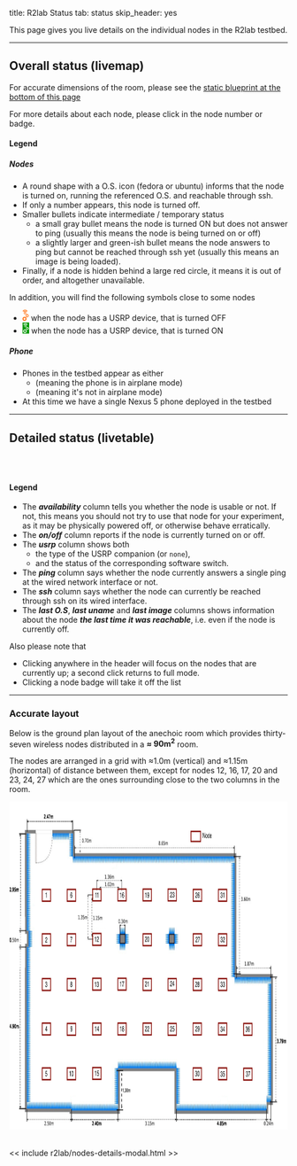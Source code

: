 title: R2lab Status
tab: status
skip_header: yes

This page gives you live details on the individual nodes in the R2lab testbed.

---
## Overall status (livemap)

<a name="livemap"></a>
For accurate dimensions of the room, please see the [static blueprint
at the bottom of this page](#accurate-layout)

For more details about each node, please click in the node number or badge.

<div class="row" id="all">
  <div class="col-lg-2"></div>
  <div class="col-lg-10">
    <div id="livemap_container"></div>
    <script type="text/javascript" src="/assets/r2lab/livemap.js"></script>
    <style type="text/css"> @import url("/assets/r2lab/livemap.css"); </style>
    <script>
    // override livemap default settings 
    Object.assign(livemap_options, {
        usrp_width : 15,
    	usrp_height : 26,
//    debug : true,
   });
    </script>
  </div>
</div>

<a name="livemap:legend"></a>

#### Legend

##### Nodes
* A round shape with a O.S. icon (fedora or ubuntu) informs that the node is turned on, running the
  referenced O.S. and reachable through ssh.
* If only a number appears, this node is turned off.
* Smaller bullets indicate intermediate / temporary status
  * a small gray bullet means the node is turned ON but does not answer to ping
  (usually this means the node is being turned on or off)
  * a slightly larger and green-ish bullet means the node answers to ping but cannot be
  reached through ssh yet (usually this means an image is being
  loaded).
* Finally, if a node is hidden behind a large red circle, it means it
  is out of order, and altogether unavailable.

In addition, you will find the following symbols close to some nodes

* <img src="/assets/img/gnuradio-logo-icon-red.svg" height=20px> when the node has a USRP device, that is turned OFF
* <img src="/assets/img/gnuradio-logo-icon-green.svg" height=20px> when the node has a USRP device, that is turned ON

##### Phone
* Phones in the testbed appear as either
  * <span class='fa fa-plane'></span> (meaning the phone is in airplane mode) 
  * <span class='fa fa-phone'></span> (meaning it's not in airplane mode) 
* At this time we have a single Nexus 5 phone deployed in the testbed

***

## Detailed status (livetable)

<a name="livetable"></a>

<br />

<div class="row" id="all">
  <div class="col-lg-12">
    <table class="table table-condensed" id='livetable_container'> </table>
    <script type="text/javascript" src="/assets/r2lab/livetable.js"></script>
    <script>
    // override livetable default settings 
    Object.assign(livetable_options, {
//    debug : true,
   });
    </script>
    <style type="text/css"> @import url("/assets/r2lab/livetable.css"); </style>
  </div>
</div>

<a name="livetable:legend"></a>

#### Legend

* The ***availability*** column
  tells you whether the node is usable or not. If not, this means you should not try to use that node for your experiment, as it may be physically powered off, or otherwise behave erratically.
* The ***on/off*** column
  reports if the node is currently turned on or off.
* The ***usrp*** column shows both
  * the type of the USRP companion (or `none`),
  * and the status of the corresponding software switch.
* The ***ping*** column
  says whether the node currently answers a single ping at the wired network interface or not.
* The ***ssh*** column says whether the node can currently be reached through ssh on its wired interface.
* The ***last O.S***, ***last uname*** and ***last image*** columns shows information about the node ***the last time it was reachable***, i.e. even if the node is currently off.

Also please note that

 * Clicking anywhere in the header will focus on the nodes that are currently up; a second click returns to full mode.
 * Clicking a node badge will take it off the list

***

### Accurate layout

Below is the ground plan layout of the anechoic room which provides thirty-seven wireless nodes distributed in a **≈ 90m<sup>2</sup>** room.

The nodes are arranged in a grid with ≈1.0m (vertical) and ≈1.15m (horizontal) of distance between them, except for nodes 12, 16, 17, 20 and 23, 24, 27 which are the ones surrounding close to the two columns in the room.

<a name="accurate-layout">
<center>
	<img src="/assets/img/status-chamber.png" style="width:950px; height:592px;"/><br>
	<!-- <center> Fig. 1 - Resources status</center> -->
</center>
</a>

<br />

<script type="text/javascript" src="/assets/r2lab/xhttp-django.js"></script>
<!-- defines node_details_modal -->
<< include r2lab/nodes-details-modal.html >>

